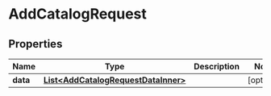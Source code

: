 

# AddCatalogRequest


## Properties

| Name | Type | Description | Notes |
|------------ | ------------- | ------------- | -------------|
|**data** | [**List&lt;AddCatalogRequestDataInner&gt;**](AddCatalogRequestDataInner.md) |  |  [optional] |



